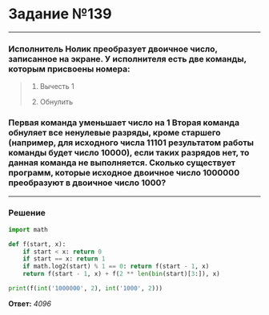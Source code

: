 # Задание №139

---

### Исполнитель Нолик преобразует двоичное число, записанное на экране. У исполнителя есть две команды, которым присвоены номера:
> 1. Вычесть 1
>
> 2. Обнулить

### Первая команда уменьшает число на 1 Вторая команда обнуляет все ненулевые разряды, кроме старшего (например, для исходного числа 11101 результатом работы команды будет число 10000), если таких разрядов нет, то данная команда не выполняется. Сколько существует программ, которые исходное двоичное число 1000000 преобразуют в двоичное число 1000?

---

### Решение

```python
import math

def f(start, x):
    if start < x: return 0
    if start == x: return 1
    if math.log2(start) % 1 == 0: return f(start - 1, x)
    return f(start - 1, x) + f(2 ** len(bin(start)[3:]), x)

print(f(int('1000000', 2), int('1000', 2)))
```

**Ответ:** _4096_
